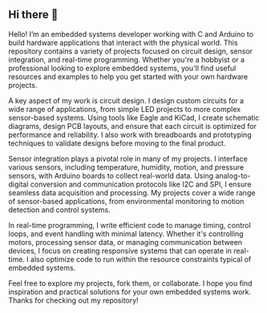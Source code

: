 ## Hi there 👋

Hello! I’m an embedded systems developer working with C and Arduino to build hardware applications that interact with the physical world. This repository contains a variety of projects focused on circuit design, sensor integration, and real-time programming. Whether you're a hobbyist or a professional looking to explore embedded systems, you'll find useful resources and examples to help you get started with your own hardware projects.

A key aspect of my work is circuit design. I design custom circuits for a wide range of applications, from simple LED projects to more complex sensor-based systems. Using tools like Eagle and KiCad, I create schematic diagrams, design PCB layouts, and ensure that each circuit is optimized for performance and reliability. I also work with breadboards and prototyping techniques to validate designs before moving to the final product.

Sensor integration plays a pivotal role in many of my projects. I interface various sensors, including temperature, humidity, motion, and pressure sensors, with Arduino boards to collect real-world data. Using analog-to-digital conversion and communication protocols like I2C and SPI, I ensure seamless data acquisition and processing. My projects cover a wide range of sensor-based applications, from environmental monitoring to motion detection and control systems.

In real-time programming, I write efficient code to manage timing, control loops, and event handling with minimal latency. Whether it's controlling motors, processing sensor data, or managing communication between devices, I focus on creating responsive systems that can operate in real-time. I also optimize code to run within the resource constraints typical of embedded systems.

Feel free to explore my projects, fork them, or collaborate. I hope you find inspiration and practical solutions for your own embedded systems work. Thanks for checking out my repository!
